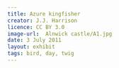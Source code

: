 ```yaml
---
title: Azure kingfisher
creator: J.J. Harrison
licence: CC BY 3.0
image-url:  Alnwick castle/A1.jpg
date: 3 July 2011
layout: exhibit
tags: bird, day, twig
---
```

